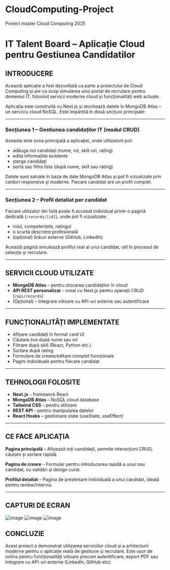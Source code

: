 # CloudComputing-Project
Proiect master Cloud Computing 2025

#  IT Talent Board – Aplicație Cloud pentru Gestiunea Candidatilor

##  INTRODUCERE

Această aplicație a fost dezvoltată ca parte a proiectului de Cloud Computing și are ca scop simularea unui portal de recrutare pentru domeniul IT, folosind servicii moderne cloud și funcționalități web actuale.

Aplicația este construită cu Next.js și stochează datele în MongoDB Atlas – un serviciu cloud NoSQL. Este împărțită în două secțiuni principale:

---

###  Secțiunea 1 – Gestiunea candidaților IT (modul CRUD)

Aceasta este zona principală a aplicației, unde utilizatorii pot:
- adăuga noi candidați (nume, rol, skill-uri, rating)
- edita informațiile existente
- șterge candidați
- sorta sau filtra lista (după nume, skill sau rating)

Datele sunt salvate în baza de date MongoDB Atlas și pot fi vizualizate prin carduri responsive și moderne. Fiecare candidat are un profil complet.

---

###  Secțiunea 2 – Profil detaliat per candidat

Fiecare utilizator din listă poate fi accesat individual printr-o pagină dedicată (`/records/[id]`), unde pot fi vizualizate:
- rolul, competențele, ratingul
- o scurtă descriere profesională
- (opțional) linkuri externe (GitHub, LinkedIn)

Această pagină simulează profilul real al unui candidat, util în procesul de selecție și recrutare.

---

##  SERVICII CLOUD UTILIZATE

- **MongoDB Atlas** – pentru stocarea candidaților în cloud
- **API REST personalizat** – creat cu Next.js pentru operații CRUD (`/api/records`)
- (Opțional) – Integrare viitoare cu API-uri externe sau autentificare

---

## FUNCȚIONALITĂȚI IMPLEMENTATE

- Afișare candidați în format card UI
- Căutare live după nume sau rol
- Filtrare după skill (React, Python etc.)
- Sortare după rating
- Formulare de creare/editare complet funcționale
- Pagini individuale pentru fiecare candidat

---

##  TEHNOLOGII FOLOSITE

- **Next.js** – framework React
- **MongoDB Atlas** – NoSQL cloud database
- **Tailwind CSS** – pentru stilizare
- **REST API** – pentru manipularea datelor
- **React Hooks** – gestionare state (useState, useEffect)

---

## CE FACE APLICAȚIA 

**Pagina principală** – Afișează toți candidații, permite interacțiuni CRUD, căutare și sortare rapidă.

**Pagina de creare** – Formular pentru introducerea rapidă a unui nou candidat, cu validări și design curat.

**Profilul detaliat** – Pagina de prezentare individuală a unui candidat, ideală pentru review/interviu.

---

##  CAPTURI DE ECRAN
![image](https://github.com/user-attachments/assets/4ac3e959-c6ba-49f4-b744-67e0c6e49333)
![image](https://github.com/user-attachments/assets/dec70922-b9dc-4a43-8627-89e534b83570)
![image](https://github.com/user-attachments/assets/ad6f3501-ad9f-4c22-9714-fb2f24b1886b)


##  CONCLUZIE

Acest proiect a demonstrat utilizarea serviciilor cloud și a arhitecturii moderne pentru o aplicație reală de gestiune și recrutare. Este ușor de extins pentru funcționalități viitoare precum autentificare, export PDF sau integrare cu API-uri externe (LinkedIn, GitHub etc).


